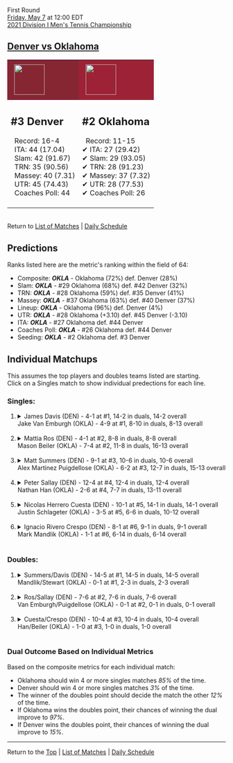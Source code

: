 First Round[](#top)<a name="top"></a>  
[Friday, May 7](../../schedule/05-07.md) at 12:00 EDT  
[2021 Division I Men's Tennis Championship](../index.md)  
## [Denver vs Oklahoma](https://www.ncaa.com/game/5833376)  

<table><tr style="background-color: #d9d9d9 !important"><td style="background-color: #862633 !important"><img src="https://www.ncaa.com/sites/default/files/images/logos/schools/d/denver.70.png" width="70" height="70" style="padding: 8px;" /></td><td style="background-color: #9D2235 !important"><img src="https://www.ncaa.com/sites/default/files/images/logos/schools/o/oklahoma.70.png" width="70" height="70" style="padding: 8px;" /></td></tr><tr>
<td>  

<h2>#3 Denver</h2>  
&nbsp; Record: 16-4<br>  
&nbsp; ITA: 44 (17.04)<br>  
&nbsp; Slam: 42 (91.67)<br>  
&nbsp; TRN: 35 (90.56)<br>  
&nbsp; Massey: 40 (7.31)<br>  
&nbsp; UTR: 45 (74.43)<br>  
&nbsp; Coaches Poll: 44<br>  
<br>  

</td>
<td>  

<h2>#2 Oklahoma</h2>  
&nbsp; Record: 11-15<br>  
&#10004; ITA: 27 (29.42)<br>  
&#10004; Slam: 29 (93.05)<br>  
&#10004; TRN: 28 (91.23)<br>  
&#10004; Massey: 37 (7.32)<br>  
&#10004; UTR: 28 (77.53)<br>  
&#10004; Coaches Poll: 26<br>  
<br>  

</td>
</tr></table>  


<br>Return to [List of Matches](../index.md) &#124; [Daily Schedule](../../schedule/05-07.md)

## Predictions  

Ranks listed here are the metric's ranking within the field of 64:  
- Composite: ***OKLA*** - Oklahoma (72%) def. Denver (28%)  
- Slam: ***OKLA*** - #29 Oklahoma (68%) def. #42 Denver (32%)  
- TRN: ***OKLA*** - #28 Oklahoma (59%) def. #35 Denver (41%)  
- Massey: ***OKLA*** - #37 Oklahoma (63%) def. #40 Denver (37%)  
- Lineup: ***OKLA*** - Oklahoma (96%) def. Denver (4%)  
- UTR: ***OKLA*** - #28 Oklahoma (+3.10) def. #45 Denver (-3.10)  
- ITA: ***OKLA*** - #27 Oklahoma def. #44 Denver  
- Coaches Poll: ***OKLA*** - #26 Oklahoma def. #44 Denver  
- Seeding: ***OKLA*** - #2 Oklahoma def. #3 Denver  

## Individual Matchups  
This assumes the top players and doubles teams listed are starting.  
Click on a Singles match to show individual predections for each line.  

### Singles:  

<ol>
<li><details>
<summary markdown="span">James Davis (DEN) - 4-1 at #1, 14-2 in duals, 14-2 overall<br>Jake Van Emburgh (OKLA) - 4-9 at #1, 8-10 in duals, 8-13 overall</summary>
<h4>Predictions</h4><ul>
<li>Composite: <b><i>OKLA</i></b> - Emburgh (56%) def. Davis (44%)</li>  
<li>Slam: <b><i>OKLA</i></b> - Emburgh (58%) def. Davis (42%)</li>  
<li>TRN: <b><i>OKLA</i></b> - Emburgh (50%) def. Davis (50%)</li>  
<li>Massey: <b><i>DEN</i></b> - Davis (60%) def. Emburgh (40%)</li>  
<li>UTR: <b><i>OKLA</i></b> - Emburgh (79%) def. Davis (21%)</li>  
<li>ITA: <b><i>OKLA</i></b> - Emburgh (7.98) def. Davis (6.67)</li>  
</ul>
</details>&nbsp;</li>
<li><details>
<summary markdown="span">Mattia Ros (DEN) - 4-1 at #2, 8-8 in duals, 8-8 overall<br>Mason Beiler (OKLA) - 7-4 at #2, 11-8 in duals, 16-13 overall</summary>
<h4>Predictions</h4><ul>
<li>Composite: <b><i>OKLA</i></b> - Beiler (87%) def. Ros (13%)</li>  
<li>Slam: <b><i>OKLA</i></b> - Beiler (82%) def. Ros (18%)</li>  
<li>TRN: <b><i>OKLA</i></b> - Beiler (93%) def. Ros (7%)</li>  
<li>Massey: <b><i>OKLA</i></b> - Beiler (81%) def. Ros (19%)</li>  
<li>UTR: <b><i>OKLA</i></b> - Beiler (92%) def. Ros (8%)</li>  
<li>ITA: <b><i>OKLA</i></b> - Beiler (10.05) def. Ros (1.92)</li>  
</ul>
</details>&nbsp;</li>
<li><details>
<summary markdown="span">Matt Summers (DEN) - 9-1 at #3, 10-6 in duals, 10-6 overall<br>Alex Martinez Puigdellose (OKLA) - 6-2 at #3, 12-7 in duals, 15-13 overall</summary>
<h4>Predictions</h4><ul>
<li>Composite: <b><i>OKLA</i></b> - Puigdellose (76%) def. Summers (24%)</li>  
<li>Slam: <b><i>OKLA</i></b> - Puigdellose (72%) def. Summers (28%)</li>  
<li>TRN: <b><i>OKLA</i></b> - Puigdellose (84%) def. Summers (16%)</li>  
<li>Massey: <b><i>OKLA</i></b> - Puigdellose (73%) def. Summers (27%)</li>  
<li>UTR: <b><i>OKLA</i></b> - Puigdellose (74%) def. Summers (26%)</li>  
<li>ITA: <b><i>OKLA</i></b> - Puigdellose (2.93) def. Summers (2.15)</li>  
</ul>
</details>&nbsp;</li>
<li><details>
<summary markdown="span">Peter Sallay (DEN) - 12-4 at #4, 12-4 in duals, 12-4 overall<br>Nathan Han (OKLA) - 2-6 at #4, 7-7 in duals, 13-11 overall</summary>
<h4>Predictions</h4><ul>
<li>Composite: <b><i>OKLA</i></b> - Han (83%) def. Sallay (17%)</li>  
<li>Slam: <b><i>OKLA</i></b> - Han (83%) def. Sallay (17%)</li>  
<li>TRN: <b><i>OKLA</i></b> - Han (90%) def. Sallay (10%)</li>  
<li>Massey: <b><i>OKLA</i></b> - Han (73%) def. Sallay (27%)</li>  
<li>UTR: <b><i>OKLA</i></b> - Han (86%) def. Sallay (14%)</li>  
<li>ITA: <b><i>DEN</i></b> - Sallay (2.45) def. Han (1.72)</li>  
</ul>
</details>&nbsp;</li>
<li><details>
<summary markdown="span">Nicolas Herrero Cuesta (DEN) - 10-1 at #5, 14-1 in duals, 14-1 overall<br>Justin Schlageter (OKLA) - 3-5 at #5, 6-6 in duals, 10-12 overall</summary>
<h4>Predictions</h4><ul>
<li>Composite: <b><i>OKLA</i></b> - Schlageter (70%) def. Cuesta (30%)</li>  
<li>Slam: <b><i>OKLA</i></b> - Schlageter (76%) def. Cuesta (24%)</li>  
<li>TRN: <b><i>OKLA</i></b> - Schlageter (71%) def. Cuesta (29%)</li>  
<li>Massey: <b><i>DEN</i></b> - Cuesta (52%) def. Schlageter (48%)</li>  
<li>UTR: <b><i>OKLA</i></b> - Schlageter (85%) def. Cuesta (15%)</li>  
<li>ITA: <b><i>OKLA</i></b> - # Schlageter def. Cuesta (3.64)</li>  
</ul>
</details>&nbsp;</li>
<li><details>
<summary markdown="span">Ignacio Rivero Crespo (DEN) - 8-1 at #6, 9-1 in duals, 9-1 overall<br>Mark Mandlik (OKLA) - 1-1 at #6, 6-14 in duals, 6-14 overall</summary>
<h4>Predictions</h4><ul>
<li>Composite: <b><i>OKLA</i></b> - Mandlik (83%) def. Crespo (17%)</li>  
<li>Slam: <b><i>OKLA</i></b> - Mandlik (93%) def. Crespo (7%)</li>  
<li>TRN: <b><i>OKLA</i></b> - Mandlik (84%) def. Crespo (16%)</li>  
<li>Massey: <b><i>OKLA</i></b> - Mandlik (56%) def. Crespo (44%)</li>  
<li>UTR: <b><i>OKLA</i></b> - Mandlik (99%) def. Crespo (1%)</li>  
<li>ITA: <b><i>OKLA</i></b> - # Mandlik def. Crespo (3.50)</li>  
</ul>
</details>&nbsp;</li>
</ol>

### Doubles:  

<ol>
<li><details>
<summary markdown="span">Summers/Davis (DEN) - 14-5 at #1, 14-5 in duals, 14-5 overall<br>Mandlik/Stewart (OKLA) - 0-1 at #1, 2-3 in duals, 2-3 overall</summary>
<br>Sorry, we don't have any metrics for this match
</details>&nbsp;</li>
<li><details>
<summary markdown="span">Ros/Sallay (DEN) - 7-6 at #2, 7-6 in duals, 7-6 overall<br>Van Emburgh/Puigdellose (OKLA) - 0-1 at #2, 0-1 in duals, 0-1 overall</summary>
<br>Sorry, we don't have any metrics for this match
</details>&nbsp;</li>
<li><details>
<summary markdown="span">Cuesta/Crespo (DEN) - 10-4 at #3, 10-4 in duals, 10-4 overall<br>Han/Beiler (OKLA) - 1-0 at #3, 1-0 in duals, 1-0 overall</summary>
<br>Sorry, we don't have any metrics for this match
</details>&nbsp;</li>
</ol>

### Dual Outcome Based on Individual Metrics  
  
Based on the composite metrics for each individual match:  
- Oklahoma should win 4 or more singles matches *85%* of the time.  
- Denver should win 4 or more singles matches *3%* of the time.  
- The winner of the doubles point should decide the match the other *12%* of the time.  
- If Oklahoma wins the doubles point, their chances of winning the dual improve to *97%*.  
- If Denver wins the doubles point, their chances of winning the dual improve to *15%*.  
  
------

Return to the [Top](#top) &#124; [List of Matches](../index.md) &#124; [Daily Schedule](../../schedule/05-07.md)  
